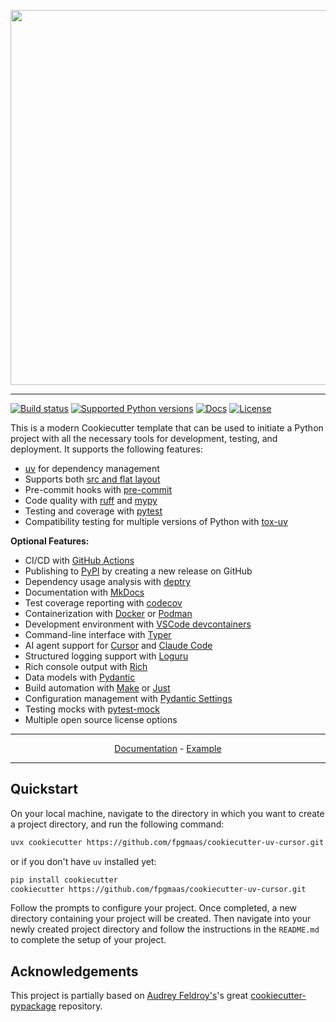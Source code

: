 <p align="center">
  <img width="600" src="https://raw.githubusercontent.com/alexkbeck/cookiecutter-uv-cursor-cursor/main/docs/static/cookiecutter.svg">
</p style = "margin-bottom: 2rem;">

---

[![Build status](https://img.shields.io/github/actions/workflow/status/alexkbeck/cookiecutter-uv-cursor/main.yml?branch=main)](https://github.com/alexkbeck/cookiecutter-uv-cursor/actions/workflows/main.yml?query=branch%3Amain)
[![Supported Python versions](https://img.shields.io/badge/python-3.9_%7C_3.10_%7C_3.11_%7C_3.12_%7C_3.13-blue?labelColor=grey&color=blue)](https://github.com/alexkbeck/cookiecutter-uv-cursor/blob/main/pyproject.toml)
[![Docs](https://img.shields.io/badge/docs-gh--pages-blue)](https://alexkbeck.github.io/cookiecutter-uv-cursor/)
[![License](https://img.shields.io/github/license/alexkbeck/cookiecutter-uv-cursor)](https://img.shields.io/github/license/alexkbeck/cookiecutter-uv-cursor)

This is a modern Cookiecutter template that can be used to initiate a Python project with all the necessary tools for development, testing, and deployment. It supports the following features:

- [uv](https://docs.astral.sh/uv/) for dependency management
- Supports both [src and flat layout](https://packaging.python.org/en/latest/discussions/src-layout-vs-flat-layout/)
- Pre-commit hooks with [pre-commit](https://pre-commit.com/)
- Code quality with [ruff](https://github.com/charliermarsh/ruff) and [mypy](https://mypy.readthedocs.io/en/stable/)
- Testing and coverage with [pytest](https://docs.pytest.org/en/7.1.x/)
- Compatibility testing for multiple versions of Python with [tox-uv](https://github.com/tox-dev/tox-uv)

**Optional Features:**
- CI/CD with [GitHub Actions](https://github.com/features/actions)
- Publishing to [PyPI](https://pypi.org) by creating a new release on GitHub
- Dependency usage analysis with [deptry](https://github.com/fpgmaas/deptry)
- Documentation with [MkDocs](https://www.mkdocs.org/)
- Test coverage reporting with [codecov](https://about.codecov.io/)
- Containerization with [Docker](https://www.docker.com/) or [Podman](https://podman.io/)
- Development environment with [VSCode devcontainers](https://code.visualstudio.com/docs/devcontainers/containers)
- Command-line interface with [Typer](https://typer.tiangolo.com/)
- AI agent support for [Cursor](https://cursor.sh/) and [Claude Code](https://anthropic.com/claude-code)
- Structured logging support with [Loguru](https://loguru.readthedocs.io/en/stable/)
- Rich console output with [Rich](https://rich.readthedocs.io/)
- Data models with [Pydantic](https://docs.pydantic.dev/)
- Build automation with [Make](https://www.gnu.org/software/make/) or [Just](https://github.com/casey/just)
- Configuration management with [Pydantic Settings](https://docs.pydantic.dev/latest/concepts/pydantic_settings/)
- Testing mocks with [pytest-mock](https://pytest-mock.readthedocs.io/en/latest/)
- Multiple open source license options

---

<p align="center">
  <a href="https://fpgmaas.github.io/cookiecutter-uv-cursor/">Documentation</a> - <a href="https://github.com/fpgmaas/cookiecutter-uv-cursor-example">Example</a>
</p>

---

## Quickstart

On your local machine, navigate to the directory in which you want to
create a project directory, and run the following command:

```bash
uvx cookiecutter https://github.com/fpgmaas/cookiecutter-uv-cursor.git
```

or if you don't have `uv` installed yet:

```bash
pip install cookiecutter
cookiecutter https://github.com/fpgmaas/cookiecutter-uv-cursor.git
```

Follow the prompts to configure your project. Once completed, a new directory containing your project will be created. Then navigate into your newly created project directory and follow the instructions in the `README.md` to complete the setup of your project.

## Acknowledgements

This project is partially based on [Audrey
Feldroy\'s](https://github.com/audreyfeldroy)\'s great
[cookiecutter-pypackage](https://github.com/audreyfeldroy/cookiecutter-pypackage)
repository.
